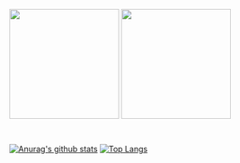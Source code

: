 <a href="https://github.com/anuraghazra/github-readme-stats"><img height="195" align="center" src="https://github-readme-stats.vercel.app/api?username=knarimatsu&show_icons=true&count_private=true" /></a>
<a href="https://github.com/anuraghazra/github-readme-stats"><img height="195" align="center" src="https://github-readme-stats.vercel.app/api/top-langs/?username=knarimatsu&layout=compact" /></a>

<br>



[![Anurag's github stats](https://github-readme-stats.vercel.app/api?username=knarimatsu)](https://github.com/anuraghazra/github-readme-stats)
[![Top Langs](https://github-readme-stats.vercel.app/api/top-langs/?username=knarimatsu)](https://github.com/anuraghazra/github-readme-stats)

